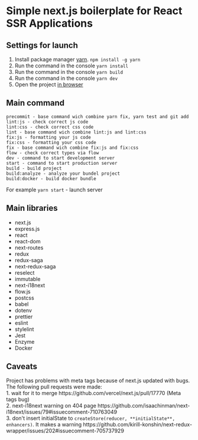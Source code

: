 <h1>Simple next.js boilerplate for React SSR Applications</h1>

Settings for launch
-----------------------------------

1. Install package manager [yarn](https://yarnpkg.com/).
```npm install -g yarn```
2. Run the command in the console ```yarn install```
3. Run the command in the console ```yarn build```
4. Run the command in the console ```yarn dev```
5. Open the project [in browser](http://localhost:3000)


Main command
-----------------------------------

```
precommit - base command wich combine yarn fix, yarn test and git add
lint:js - check correct js code
lint:css - check correct css code
lint - base command wich combine lint:js and lint:css
fix:js - formatting your js code
fix:css - formatting your css code
fix - base command wich combine fix:js and fix:css
flow - check correct types via flow
dev - command to start development server
start - command to start production server
build - build project
build:analyze - analyze your bundel project
build:docker - build docker bundle
```

For example ```yarn start``` - launch server

Main libraries
 -----------------------------------
- next.js
- express.js
- react
- react-dom
- next-routes
- redux
- redux-saga
- next-redux-saga
- reselect
- immutable
- next-i18next
- flow.js
- postcss
- babel
- dotenv
- prettier
- eslint
- stylelint
- Jest
- Enzyme
- Docker

<h2>Caveats</h2>
Project has problems with meta tags because of next.js updated with bugs.
<br>
The following pull requests were made:
<br>
1. wait for it to merge https://github.com/vercel/next.js/pull/17770 (Meta tags bug)
<br>
2. next-i18next warning on 404 page https://github.com/isaachinman/next-i18next/issues/79#issuecomment-710763049
<br>
3. don't insert initialState to <code>createStore(reducer, **initialState**, enhancers)</code>. It makes a warning https://github.com/kirill-konshin/next-redux-wrapper/issues/202#issuecomment-705737929
